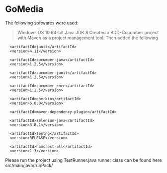 # GoMedia

The following softwares were used:
> Windows OS 10 64-bit
> Java JDK 8
Created a BDD-Cucumber project with Maven as a project management tool.
Then added the following <dependencies>
   
      <artifactId>junit</artifactId>
      <version>4.11</version>
      
      <artifactId>cucumber-java</artifactId>
      <version>1.2.5</version>
   
      <artifactId>cucumber-junit</artifactId>
      <version>1.2.5</version>
          
      <artifactId>cucumber-core</artifactId>
      <version>1.2.5</version>
   
      <artifactId>gherkin</artifactId>
      <version>6.0.0</version>
   
      <artifactId>maven-dependency-plugin</artifactId>
     
      <artifactId>selenium-java</artifactId>
      <version>3.8.1</version>
 
      <artifactId>testng</artifactId>
      <version>RELEASE</version>
      
      <artifactId>hamcrest-all</artifactId>
      <version>1.3</version>
      
 Please run the project using TestRunner.java runner class can be found here src/main/java/runPack/
 
     
